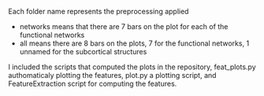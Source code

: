 Each folder name represents the preprocessing applied 
- networks means that there are 7 bars on the plot for each of the functional networks
- all means there are 8 bars on the plots, 7 for the functional networks, 1 unnamed for the subcortical structures

I included the scripts that computed the plots in the repository, feat_plots.py authomaticaly plotting the features, plot.py a plotting script, and FeatureExtraction script for computing the features.
